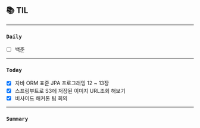 
## 📚 TIL

---

### `Daily`
- [ ] 백준

---
### `Today`
- [X] 자바 ORM 표준 JPA 프로그래밍 12 ~ 13장
- [X] 스프링부트로 S3에 저장된 이미지 URL조회 해보기
- [X] 비사이드 해커톤 팀 회의

---
### `Summary`
